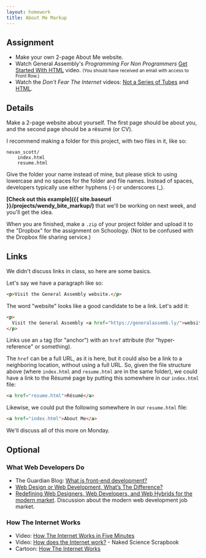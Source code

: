 ```yaml
---
layout: homework
title: About Me Markup
---
```


## Assignment

- Make your own 2-page About Me website.
- Watch General Assembly's _Programming For Non Programmers_ <a href="https://generalassemb.ly/online/videos/programming-for-non-programmers-get-started-with-html"> Get Started With HTML</a> video. <small>(You should have received an email with access to Front Row.)</small>
- Watch the _Don't Fear The Internet_ videos: <a href="https://www.dontfeartheinternet.com/the-basics/not-tubes">Not a Series of Tubes</a> and <a href="https://www.dontfeartheinternet.com/html/html">HTML</a>.

## Details

Make a 2-page website about yourself. The first page should be about you, and the second page should be a résumé (or CV).

I recommend making a folder for this project, with two files in it, like so:

```
nevan_scott/
	index.html
	resume.html
```

Give the folder your name instead of mine, but please stick to using lowercase and no spaces for the folder and file names. Instead of spaces, developers typically use either hyphens (-) or underscores (\_).

**[Check out this example]({{ site.baseurl }}/projects/wendy_bite_markup/)** that we'll be working on next week, and you'll get the idea.

When you are finished, make a `.zip` of your project folder and upload it to the "Dropbox" for the assignment on Schoology. (Not to be confused with the Dropbox file sharing service.)

## Links

We didn't discuss links in class, so here are some basics.

Let's say we have a paragraph like so:

```html
<p>Visit the General Assembly website.</p>
```

The word "website" looks like a good candidate to be a link. Let's add it:

```html
<p>
  Visit the General Assembly <a href="https://generalassemb.ly/">website</a>.
</p>
```

Links use an `a` tag (for "anchor") with an `href` attribute (for "hyper-reference" or something).

The `href` can be a full URL, as it is here, but it could also be a link to a neighboring location, without using a full URL. So, given the file structure above (where `index.html` and `resume.html` are in the same folder), we could have a link to the Résumé page by putting this somewhere in our `index.html` file:

```html
<a href="resume.html">Résumé</a>
```

Likewise, we could put the following somewhere in our `resume.html` file:

```html
<a href="index.html">About Me</a>
```

We'll discuss all of this more on Monday.

## Optional

### What Web Developers Do

- The Guardian Blog: <a href="https://www.theguardian.com/help/insideguardian/2009/sep/28/blogpost">What is front-end development?</a>
- [Web Design or Web Development, What’s The Difference?](https://purelybranded.com/insights/web-design-or-web-development-whats-the-difference/)
- [Redefining Web Designers, Web Developers, and Web Hybrids for the modern market](https://tristandenyer.com/redefining-web-designers-web-developers-and-web-hybrids-for-the-modern-market/). Discussion about the modern web development job market.

### How The Internet Works

- Video: [How The Internet Works in Five Minutes](https://www.youtube.com/embed/7_LPdttKXPc?rel=0)
- Video: [How does the Internet work?](https://www.youtube.com/watch?v=oj7A2YDgIWE) - Naked Science Scrapbook
- Cartoon: [How The Internet Works](https://landofthefreeish.com/pics/how-the-internet-works/)
